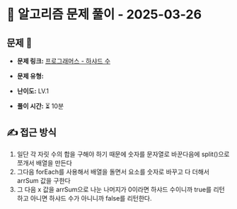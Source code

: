 # 📝 알고리즘 문제 풀이 - 2025-03-26

## 문제 📖

- **문제 링크:** [프로그래머스 - 하샤드 수](https://school.programmers.co.kr/learn/courses/30/lessons/12947)

- **문제 유형:**

- **난이도:** LV.1

- **풀이 시간:** ⏳ 10분

## ✍ 접근 방식

1. 일단 각 자릿 수의 합을 구해야 하기 때문에 숫자를 문자열로 바꾼다음에 split()으로 쪼개서 배열을 만든다
2. 그다음 forEach를 사용해서 배열을 돌면서 요소를 숫자로 바꾸고 다 더해서 arrSum 값을 구한다
3. 그 다음 x 값을 arrSum으로 나눈 나머지가 0이라면 하샤드 수이니까 true를 리턴하고 아니면 하샤드 수가 아니니까 false를 리턴한다.
